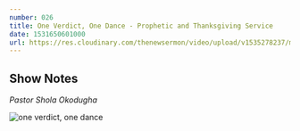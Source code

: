 ```yaml
---
number: 026
title: One Verdict, One Dance - Prophetic and Thanksgiving Service
date: 1531650601000
url: https://res.cloudinary.com/thenewsermon/video/upload/v1535278237/messages/Sunday_Service_15.07.18_-_Pastot_Shola_Okodugha_-_one-verdict_one-dance.mp3
---
```


## Show Notes
_Pastor Shola Okodugha_

![one verdict, one dance](https://res.cloudinary.com/thenewsermon/image/upload/v1536165213/sermon%20display%20pictures/one_verdict_one_dance.jpg)

